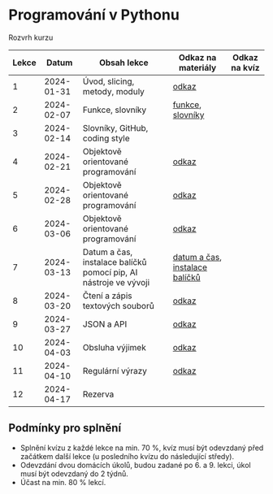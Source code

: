 # Programování v Pythonu

Rozvrh kurzu

| Lekce       | Datum      | Obsah lekce                                                      | Odkaz na materiály | Odkaz na kvíz |
|-------------|------------| ---------------------------------------------------------------- | ------------------ | ------------- |
| 1           | 2024-01-31 | Úvod, slicing, metody, moduly                                    | [odkaz](https://kodim.cz/programovani/uvod-do-progr-2/uvod-do-programovani-2/slicing-metody-moduly/slicing) | |
| 2           | 2024-02-07 | Funkce, slovníky                                                 | [funkce](https://kodim.cz/programovani/uvod-do-progr-2/uvod-do-programovani-2/vlastni-funkce/funkce), [slovníky](https://kodim.cz/programovani/uvod-do-progr-2/uvod-do-programovani-2/slovniky/n-tice) | |
| 3           | 2024-02-14 | Slovníky, GitHub, coding style                                   |  | |
| 4           | 2024-02-21 | Objektově orientované programování                               | [odkaz](https://kodim.cz/programovani/python-oop/lekce) | |
| 5           | 2024-02-28 | Objektově orientované programování                               | [odkaz](https://kodim.cz/programovani/python-oop/lekce) | |
| 6           | 2024-03-06 | Objektově orientované programování                               | [odkaz](https://kodim.cz/programovani/python-oop/lekce) | |
| 7           | 2024-03-13 | Datum a čas, instalace balíčků pomocí pip, AI nástroje ve vývoji | [datum a čas](https://kodim.cz/analyza-dat/python-data-1/bonusy/datum/datum), [instalace balíčků](https://kodim.cz/programovani/uvod-do-progr-2/bonusy/balicky-z-internetu/lesson) | |
| 8           | 2024-03-20 | Čtení a zápis textových souborů                                  | [odkaz](https://kodim.cz/programovani/uvod-do-progr-2/uvod-do-programovani-2/soubory/cteni-souboru) | |
| 9           | 2024-03-27 | JSON a API                                                       | [odkaz](https://kodim.cz/programovani/uvod-do-progr-2/uvod-do-programovani-2/json/format-json) |
| 10          | 2024-04-03 | Obsluha výjimek                                                  | [odkaz](https://kodim.cz/programovani/uvod-do-progr-2/bonusy/vyjimky/chyby-v-programu) |
| 11          | 2024-04-10 | Regulární výrazy                                                 | [odkaz](https://kodim.cz/analyza-dat/python-data-1/ziskavani-dat/regularni-vyrazy/regularni-vyrazy) | |
| 12          | 2024-04-17 | Rezerva                                                          | |

## Podmínky pro splnění

- Splnění kvízu z každé lekce na min. 70 %, kvíz musí být odevzdaný před začátkem další lekce (u posledního kvízu do následující středy).
- Odevzdání dvou domácích úkolů, budou zadané po 6. a 9. lekci, úkol musí být odevzdaný do 2 týdnů.
- Účast na min. 80 % lekcí.
